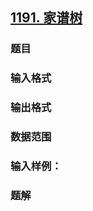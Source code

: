 ## [1191. 家谱树](https://www.acwing.com/problem/content/1193/)

### 题目

### 输入格式

### 输出格式

### 数据范围

### 输入样例：



### 题解
